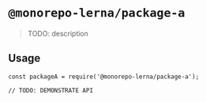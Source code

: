 # `@monorepo-lerna/package-a`

> TODO: description

## Usage

```
const packageA = require('@monorepo-lerna/package-a');

// TODO: DEMONSTRATE API
```
